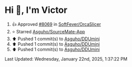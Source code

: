 <h1>Hi 👋, I'm Victor </h1>

<!--RECENT_ACTIVITY:start-->
1. 👍 Approved [#8069](https://github.com/SoftFever/OrcaSlicer/pull/8069#pullrequestreview-2561058597) in [SoftFever/OrcaSlicer](https://github.com/SoftFever/OrcaSlicer)<br>
2. ⭐ Starred [Asguho/SourceMate-App](https://github.com/Asguho/SourceMate-App)<br>
3. ⬆️ Pushed 1 commit(s) to [Asguho/DDUmini](https://github.com/Asguho/DDUmini)<br>
4. ⬆️ Pushed 1 commit(s) to [Asguho/DDUmini](https://github.com/Asguho/DDUmini)<br>
5. ⬆️ Pushed 1 commit(s) to [Asguho/DDUmini](https://github.com/Asguho/DDUmini)<br>
<!--RECENT_ACTIVITY:end-->

<!--RECENT_ACTIVITY:last_update-->
Last Updated: Wednesday, January 22nd, 2025, 1:37:22 PM
<!--RECENT_ACTIVITY:last_update_end-->
